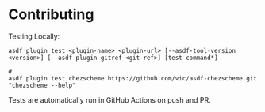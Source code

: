 # Contributing

Testing Locally:

```shell
asdf plugin test <plugin-name> <plugin-url> [--asdf-tool-version <version>] [--asdf-plugin-gitref <git-ref>] [test-command*]

#
asdf plugin test chezscheme https://github.com/vic/asdf-chezscheme.git "chezscheme --help"
```

Tests are automatically run in GitHub Actions on push and PR.
